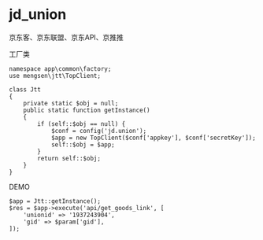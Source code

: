 # jd_union
京东客、京东联盟、京东API、京推推

工厂类

    namespace app\common\factory;
    use mengsen\jtt\TopClient;

    class Jtt
    {
        private static $obj = null;
        public static function getInstance()
        {
            if (self::$obj == null) {
                $conf = config('jd.union');
                $app = new TopClient($conf['appkey'], $conf['secretKey']);
                self::$obj = $app;
            }
            return self::$obj;
        }
    }


DEMO

    $app = Jtt::getInstance();
    $res = $app->execute('api/get_goods_link', [
        'unionid' => '1937243904',
        'gid' => $param['gid'],
    ]);
